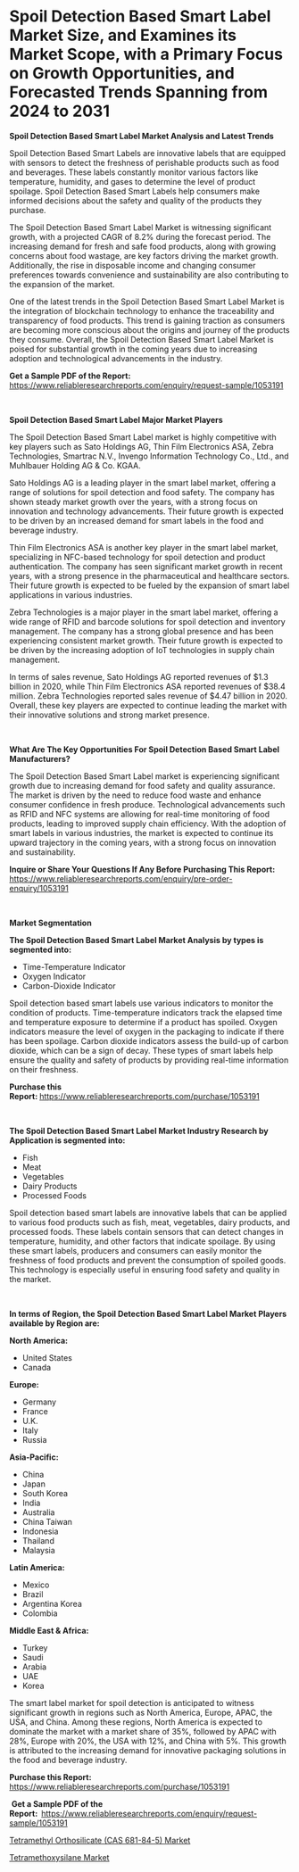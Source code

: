 <p><h1>Spoil Detection Based Smart Label Market Size, and Examines its Market Scope, with a Primary Focus on Growth Opportunities, and Forecasted Trends Spanning from 2024 to 2031</h1></p><p><strong>Spoil Detection Based Smart Label Market Analysis and Latest Trends</strong></p>
<p><p>Spoil Detection Based Smart Labels are innovative labels that are equipped with sensors to detect the freshness of perishable products such as food and beverages. These labels constantly monitor various factors like temperature, humidity, and gases to determine the level of product spoilage. Spoil Detection Based Smart Labels help consumers make informed decisions about the safety and quality of the products they purchase.</p><p>The Spoil Detection Based Smart Label Market is witnessing significant growth, with a projected CAGR of 8.2% during the forecast period. The increasing demand for fresh and safe food products, along with growing concerns about food wastage, are key factors driving the market growth. Additionally, the rise in disposable income and changing consumer preferences towards convenience and sustainability are also contributing to the expansion of the market.</p><p>One of the latest trends in the Spoil Detection Based Smart Label Market is the integration of blockchain technology to enhance the traceability and transparency of food products. This trend is gaining traction as consumers are becoming more conscious about the origins and journey of the products they consume. Overall, the Spoil Detection Based Smart Label Market is poised for substantial growth in the coming years due to increasing adoption and technological advancements in the industry.</p></p>
<p><strong>Get a Sample PDF of the Report:&nbsp;</strong> <a href="https://www.reliableresearchreports.com/enquiry/request-sample/1053191">https://www.reliableresearchreports.com/enquiry/request-sample/1053191</a></p>
<p>&nbsp;</p>
<p><strong>Spoil Detection Based Smart Label Major Market Players</strong></p>
<p><p>The Spoil Detection Based Smart Label market is highly competitive with key players such as Sato Holdings AG, Thin Film Electronics ASA, Zebra Technologies, Smartrac N.V., Invengo Information Technology Co., Ltd., and Muhlbauer Holding AG & Co. KGAA.</p><p>Sato Holdings AG is a leading player in the smart label market, offering a range of solutions for spoil detection and food safety. The company has shown steady market growth over the years, with a strong focus on innovation and technology advancements. Their future growth is expected to be driven by an increased demand for smart labels in the food and beverage industry.</p><p>Thin Film Electronics ASA is another key player in the smart label market, specializing in NFC-based technology for spoil detection and product authentication. The company has seen significant market growth in recent years, with a strong presence in the pharmaceutical and healthcare sectors. Their future growth is expected to be fueled by the expansion of smart label applications in various industries.</p><p>Zebra Technologies is a major player in the smart label market, offering a wide range of RFID and barcode solutions for spoil detection and inventory management. The company has a strong global presence and has been experiencing consistent market growth. Their future growth is expected to be driven by the increasing adoption of IoT technologies in supply chain management.</p><p>In terms of sales revenue, Sato Holdings AG reported revenues of $1.3 billion in 2020, while Thin Film Electronics ASA reported revenues of $38.4 million. Zebra Technologies reported sales revenue of $4.47 billion in 2020. Overall, these key players are expected to continue leading the market with their innovative solutions and strong market presence.</p></p>
<p>&nbsp;</p>
<p><strong>What Are The Key Opportunities For Spoil Detection Based Smart Label Manufacturers?</strong></p>
<p><p>The Spoil Detection Based Smart Label market is experiencing significant growth due to increasing demand for food safety and quality assurance. The market is driven by the need to reduce food waste and enhance consumer confidence in fresh produce. Technological advancements such as RFID and NFC systems are allowing for real-time monitoring of food products, leading to improved supply chain efficiency. With the adoption of smart labels in various industries, the market is expected to continue its upward trajectory in the coming years, with a strong focus on innovation and sustainability.</p></p>
<p><strong>Inquire or Share Your Questions If Any Before Purchasing This Report:</strong> <a href="https://www.reliableresearchreports.com/enquiry/pre-order-enquiry/1053191">https://www.reliableresearchreports.com/enquiry/pre-order-enquiry/1053191</a></p>
<p>&nbsp;</p>
<p><strong>Market Segmentation</strong></p>
<p><strong>The Spoil Detection Based Smart Label Market Analysis by types is segmented into:</strong></p>
<p><ul><li>Time-Temperature Indicator</li><li>Oxygen Indicator</li><li>Carbon-Dioxide Indicator</li></ul></p>
<p><p>Spoil detection based smart labels use various indicators to monitor the condition of products. Time-temperature indicators track the elapsed time and temperature exposure to determine if a product has spoiled. Oxygen indicators measure the level of oxygen in the packaging to indicate if there has been spoilage. Carbon dioxide indicators assess the build-up of carbon dioxide, which can be a sign of decay. These types of smart labels help ensure the quality and safety of products by providing real-time information on their freshness.</p></p>
<p><strong>Purchase this Report:&nbsp;</strong><a href="https://www.reliableresearchreports.com/purchase/1053191">https://www.reliableresearchreports.com/purchase/1053191</a></p>
<p>&nbsp;</p>
<p><strong>The Spoil Detection Based Smart Label Market Industry Research by Application is segmented into:</strong></p>
<p><ul><li>Fish</li><li>Meat</li><li>Vegetables</li><li>Dairy Products</li><li>Processed Foods</li></ul></p>
<p><p>Spoil detection based smart labels are innovative labels that can be applied to various food products such as fish, meat, vegetables, dairy products, and processed foods. These labels contain sensors that can detect changes in temperature, humidity, and other factors that indicate spoilage. By using these smart labels, producers and consumers can easily monitor the freshness of food products and prevent the consumption of spoiled goods. This technology is especially useful in ensuring food safety and quality in the market.</p></p>
<p>&nbsp;</p>
<p><strong>In terms of Region, the Spoil Detection Based Smart Label Market Players available by Region are:</strong></p>
<p>
    <p> <strong> North America: </strong>
        <ul>
            <li>United States</li>
            <li>Canada</li>
        </ul>
        </p> 
    <p> <strong> Europe: </strong>
        <ul>
            <li>Germany</li>
            <li>France</li>
            <li>U.K.</li>
            <li>Italy</li>
            <li>Russia</li>
        </ul>
        </p> 
    <p> <strong> Asia-Pacific: </strong>
        <ul>
            <li>China</li>
            <li>Japan</li>
            <li>South Korea</li>
            <li>India</li>
            <li>Australia</li>
            <li>China Taiwan</li>
            <li>Indonesia</li>
            <li>Thailand</li>
            <li>Malaysia</li>
        </ul>
        </p> 
    <p> <strong> Latin America: </strong>
        <ul>
            <li>Mexico</li>
            <li>Brazil</li>
            <li>Argentina Korea</li>
            <li>Colombia</li>
        </ul>
        </p> 
    <p> <strong> Middle East & Africa: </strong>
        <ul>
            <li>Turkey</li>
            <li>Saudi</li>
            <li>Arabia</li>
            <li>UAE</li>
            <li>Korea</li>
        </ul>
    </p>
    </p>
<p><p>The smart label market for spoil detection is anticipated to witness significant growth in regions such as North America, Europe, APAC, the USA, and China. Among these regions, North America is expected to dominate the market with a market share of 35%, followed by APAC with 28%, Europe with 20%, the USA with 12%, and China with 5%. This growth is attributed to the increasing demand for innovative packaging solutions in the food and beverage industry.</p></p>
<p><strong>Purchase this Report: </strong><a href="https://www.reliableresearchreports.com/purchase/1053191">https://www.reliableresearchreports.com/purchase/1053191</a></p>
<p>&nbsp;<strong>Get a Sample PDF of the Report:&nbsp;&nbsp;</strong><a href="https://www.reliableresearchreports.com/enquiry/request-sample/1053191">https://www.reliableresearchreports.com/enquiry/request-sample/1053191</a></p>
<p><strong></strong></p>
<p><p><a href="https://issuu.com/reportprime-2/docs/tetramethyl-orthosilicate-cas-681-84-5-market-size">Tetramethyl Orthosilicate (CAS 681-84-5) Market</a></p><p><a href="https://issuu.com/reportprime-2/docs/tetramethoxysilane-market-size-2030.pptx">Tetramethoxysilane Market</a></p></p>